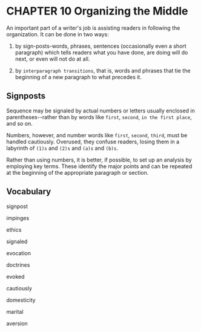 # CHAPTER 10 Organizing the Middle

An important part of a writer's job is assisting readers in following the organization. It can be done in two ways:

1. by sign-posts-words, phrases, sentences (occasionally even a short paragraph) which tells readers what you have done, are doing will do next, or even will not do at all.

2. by `interparagraph transitions`, that is, words and phrases that tie the beginning of a new paragraph to what precedes it.

## Signposts

Sequence may be signaled by actual numbers or letters usually enclosed in parentheses--rather than by words like `first`, `second`, `in the first place`, and so on.

Numbers, however, and number words like `first`, `second`, `third`, must be handled cautiously. Overused, they confuse readers, losing them in a labyrinth of `(1)s` and `(2)s` and `(a)s` and `(b)s`.

Rather than using numbers, it is better, if possible, to set up an analysis by employing key terms. These identify the major points and can be repeated at the beginning of the appropriate paragraph or section.



## Vocabulary

signpost

impinges

ethics

signaled

evocation

doctrines

evoked

cautiously

domesticity

marital

aversion


